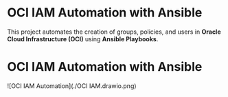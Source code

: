 
# OCI IAM Automation with Ansible

This project automates the creation of groups, policies, and users in **Oracle Cloud Infrastructure (OCI)** using **Ansible Playbooks**.  


# OCI IAM Automation with Ansible

![OCI IAM Automation](./OCI IAM.drawio.png)


